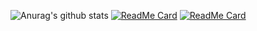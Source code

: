 ![Anurag's github stats](https://github-readme-stats.vercel.app/api?username=kokarare1212&show_icons=true)
[![ReadMe Card](https://github-readme-stats.vercel.app/api/pin/?username=kokarare1212&repo=Radiko)](https://github.com/kokarare1212/Radiko)
[![ReadMe Card](https://github-readme-stats.vercel.app/api/pin/?username=kokarare1212&repo=Classi-Student-Python)](https://github.com/kokarare1212/Classi-Student-Python)
